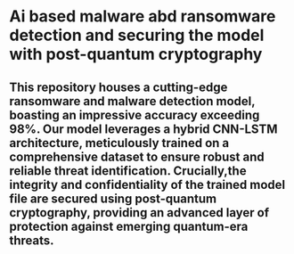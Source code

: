 # Ai based malware abd ransomware detection and securing the model with post-quantum cryptography

## This repository houses a cutting-edge ransomware and malware detection model, boasting an impressive accuracy exceeding 98%. Our model leverages a hybrid CNN-LSTM architecture, meticulously trained on a comprehensive dataset to ensure robust and reliable threat identification. Crucially,the integrity and confidentiality of the trained model file are secured using post-quantum cryptography, providing an advanced layer of protection against emerging quantum-era threats. #
